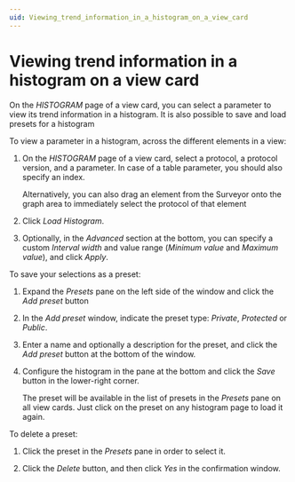 ```yaml
---
uid: Viewing_trend_information_in_a_histogram_on_a_view_card
---
```


# Viewing trend information in a histogram on a view card

On the *HISTOGRAM* page of a view card, you can select a parameter to view its trend information in a histogram. It is also possible to save and load presets for a histogram

To view a parameter in a histogram, across the different elements in a view:

1. On the *HISTOGRAM* page of a view card, select a protocol, a protocol version, and a parameter. In case of a table parameter, you should also specify an index.

    Alternatively, you can also drag an element from the Surveyor onto the graph area to immediately select the protocol of that element

1. Click *Load Histogram*.

1. Optionally, in the *Advanced* section at the bottom, you can specify a custom *Interval width* and value range (*Minimum value* and *Maximum value*), and click *Apply*.

To save your selections as a preset:

1. Expand the *Presets* pane on the left side of the window and click the *Add preset* button

1. In the *Add preset* window, indicate the preset type: *Private*, *Protected* or *Public*.

1. Enter a name and optionally a description for the preset, and click the *Add preset* button at the bottom of the window.

1. Configure the histogram in the pane at the bottom and click the *Save* button in the lower-right corner.

    The preset will be available in the list of presets in the *Presets* pane on all view cards. Just click on the preset on any histogram page to load it again.

To delete a preset:

1. Click the preset in the *Presets* pane in order to select it.

1. Click the *Delete* button, and then click *Yes* in the confirmation window.
